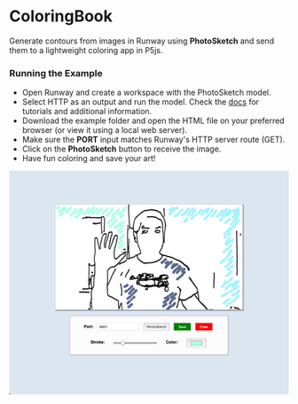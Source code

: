 # ColoringBook

Generate contours from images in Runway using **PhotoSketch** and send them to a lightweight coloring app in P5js.

### Running the Example
* Open Runway and create a workspace with the PhotoSketch model. 
* Select HTTP as an output and run the model. Check the [docs](https://docs.runwayapp.ai/#/) for tutorials and additional information.
* Download the example folder and open the HTML file on your preferred browser (or view it using a local web server).
* Make sure the **PORT** input matches Runway's HTTP server route (GET).
* Click on the **PhotoSketch** button to receive the image.
* Have fun coloring and save your art!

![ColoringBook](images/coloringbook.png)

